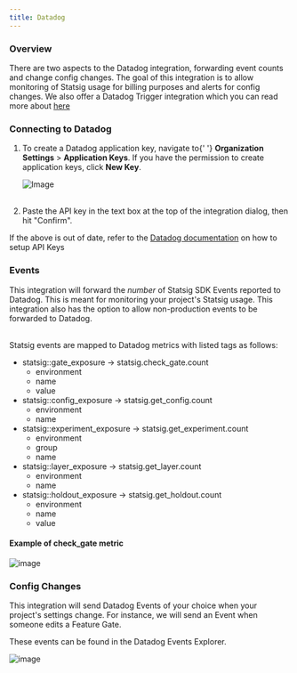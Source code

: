 ```yaml
---
title: Datadog
---
```


### Overview

There are two aspects to the Datadog integration, forwarding event counts and change config changes. The goal of this integration is to allow monitoring of Statsig usage for billing purposes and alerts for config changes. 
We also offer a Datadog Trigger integration which you can read more about [here](https://docs.statsig.com/integrations/triggers/Datadog)

### Connecting to Datadog

<ol>
  <li>
    To create a Datadog application key, navigate to{' '}
    <b>Organization Settings</b> &gt; <b>Application Keys</b>. If you have
    the permission to create application keys, click <b>New Key</b>.
  </li>

![Image](https://user-images.githubusercontent.com/26360698/232632837-d1e81380-78a3-48a2-887d-72b13d541b0a.png)

  <br />
  <li>
    Paste the API key in the text box at the top of the integration dialog, then hit
    &quot;Confirm&quot;.
  </li>
</ol>



If the above is out of date, refer to the [Datadog documentation](https://docs.datadoghq.com/account_management/api-app-keys/#add-application-keys) on how to setup API Keys

### Events

This integration will forward the <i>number</i> of Statsig SDK Events
reported to Datadog. This is meant for monitoring your project's Statsig
usage. This integration also has the option to allow non-production events
to be forwarded to Datadog.

<br />
Statsig events are mapped to Datadog metrics with listed tags as follows:

<ul>
  <li>
    statsig::gate_exposure -&gt; statsig.check_gate.count
    <ul>
      <li>environment</li>
      <li>name</li>
      <li>value</li>
    </ul>
  </li>
  <li>
    statsig::config_exposure -&gt; statsig.get_config.count
    <ul>
      <li>environment</li>
      <li>name</li>
    </ul>
  </li>
  <li>
    statsig::experiment_exposure -&gt; statsig.get_experiment.count
    <ul>
      <li>environment</li>
      <li>group</li>
      <li>name</li>
    </ul>
  </li>
  <li>
    statsig::layer_exposure -&gt; statsig.get_layer.count
    <ul>
      <li>environment</li>
      <li>name</li>
    </ul>
  </li>
  <li>
    statsig::holdout_exposure -&gt; statsig.get_holdout.count
    <ul>
      <li>environment</li>
      <li>name</li>
      <li>value</li>
    </ul>
  </li>
</ul>

#### Example of check_gate metric

![image](https://user-images.githubusercontent.com/26360698/232629870-e1776bd6-c63d-438d-863e-2d7a3a347eab.png)


### Config Changes

This integration will send Datadog Events of your choice when your
project&apos;s settings change. For instance, we will send an Event when
someone edits a Feature Gate.

These events can be found in the Datadog Events Explorer.

![image](https://user-images.githubusercontent.com/26360698/232636042-ee5cf1d0-e9e7-4158-903b-5a447ab14575.png)

